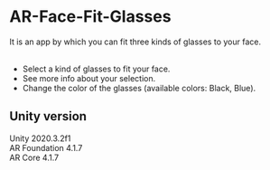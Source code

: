 # AR-Face-Fit-Glasses
 It is an app by which you can fit three kinds of glasses to your face. <br> <br>
 
 - Select a kind of glasses to fit your face.
 - See more info about your selection.
 - Change the color of the glasses (available colors: Black, Blue).
 
 
## Unity version
 Unity 2020.3.2f1 <br/>
 AR Foundation 4.1.7 <br/>
 AR Core 4.1.7 <br/>
 

